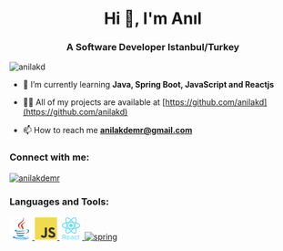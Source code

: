<h1 align="center">Hi 👋, I'm Anıl</h1>
<h3 align="center">A Software Developer Istanbul/Turkey</h3>

<p align="left"> <img src="https://komarev.com/ghpvc/?username=anilakd&label=Profile%20views&color=0e75b6&style=flat" alt="anilakd" /> </p>

- 🌱 I’m currently learning **Java, Spring Boot, JavaScript and Reactjs**

- 👨‍💻 All of my projects are available at [https://github.com/anilakd](https://github.com/anilakd)

- 📫 How to reach me **anilakdemr@gmail.com**

<h3 align="left">Connect with me:</h3>
<p align="left">
<a href="https://www.hackerrank.com/anilakdemr" target="blank"><img align="center" src="https://raw.githubusercontent.com/rahuldkjain/github-profile-readme-generator/master/src/images/icons/Social/hackerrank.svg" alt="anilakdemr" height="30" width="40" /></a>
</p>

<h3 align="left">Languages and Tools:</h3>
<p align="left"> <a href="https://www.java.com" target="_blank" rel="noreferrer"> <img src="https://raw.githubusercontent.com/devicons/devicon/master/icons/java/java-original.svg" alt="java" width="40" height="40"/> </a> <a href="https://developer.mozilla.org/en-US/docs/Web/JavaScript" target="_blank" rel="noreferrer"> <img src="https://raw.githubusercontent.com/devicons/devicon/master/icons/javascript/javascript-original.svg" alt="javascript" width="40" height="40"/> </a> <a href="https://reactjs.org/" target="_blank" rel="noreferrer"> <img src="https://raw.githubusercontent.com/devicons/devicon/master/icons/react/react-original-wordmark.svg" alt="react" width="40" height="40"/> </a> <a href="https://spring.io/" target="_blank" rel="noreferrer"> <img src="https://www.vectorlogo.zone/logos/springio/springio-icon.svg" alt="spring" width="40" height="40"/> </a> </p>
